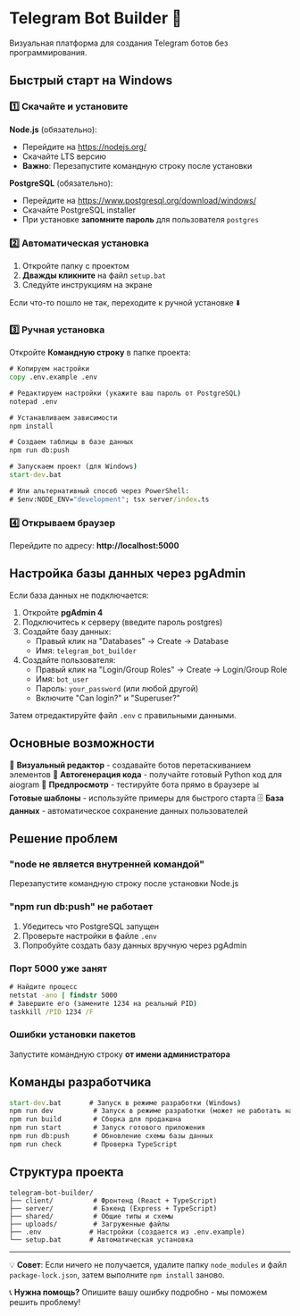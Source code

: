 # Telegram Bot Builder 🤖

Визуальная платформа для создания Telegram ботов без программирования.

## Быстрый старт на Windows

### 1️⃣ Скачайте и установите

**Node.js** (обязательно):
- Перейдите на https://nodejs.org/
- Скачайте LTS версию
- **Важно**: Перезапустите командную строку после установки

**PostgreSQL** (обязательно):
- Перейдите на https://www.postgresql.org/download/windows/
- Скачайте PostgreSQL installer
- При установке **запомните пароль** для пользователя `postgres`

### 2️⃣ Автоматическая установка

1. Откройте папку с проектом
2. **Дважды кликните** на файл `setup.bat`
3. Следуйте инструкциям на экране

Если что-то пошло не так, переходите к ручной установке ⬇️

### 3️⃣ Ручная установка

Откройте **Командную строку** в папке проекта:

```cmd
# Копируем настройки
copy .env.example .env

# Редактируем настройки (укажите ваш пароль от PostgreSQL)
notepad .env

# Устанавливаем зависимости
npm install

# Создаем таблицы в базе данных
npm run db:push

# Запускаем проект (для Windows)
start-dev.bat

# Или альтернативный способ через PowerShell:
# $env:NODE_ENV="development"; tsx server/index.ts
```

### 4️⃣ Открываем браузер

Перейдите по адресу: **http://localhost:5000**

## Настройка базы данных через pgAdmin

Если база данных не подключается:

1. Откройте **pgAdmin 4**
2. Подключитесь к серверу (введите пароль postgres)
3. Создайте базу данных:
   - Правый клик на "Databases" → Create → Database
   - Имя: `telegram_bot_builder`
4. Создайте пользователя:
   - Правый клик на "Login/Group Roles" → Create → Login/Group Role
   - Имя: `bot_user`
   - Пароль: `your_password` (или любой другой)
   - Включите "Can login?" и "Superuser?"

Затем отредактируйте файл `.env` с правильными данными.

## Основные возможности

🎨 **Визуальный редактор** - создавайте ботов перетаскиванием элементов
🔧 **Автогенерация кода** - получайте готовый Python код для aiogram
📱 **Предпросмотр** - тестируйте бота прямо в браузере
📊 **Готовые шаблоны** - используйте примеры для быстрого старта
🗄️ **База данных** - автоматическое сохранение данных пользователей

## Решение проблем

### "node не является внутренней командой"
Перезапустите командную строку после установки Node.js

### "npm run db:push" не работает
1. Убедитесь что PostgreSQL запущен
2. Проверьте настройки в файле `.env`
3. Попробуйте создать базу данных вручную через pgAdmin

### Порт 5000 уже занят
```cmd
# Найдите процесс
netstat -ano | findstr 5000
# Завершите его (замените 1234 на реальный PID)
taskkill /PID 1234 /F
```

### Ошибки установки пакетов
Запустите командную строку **от имени администратора**

## Команды разработчика

```cmd
start-dev.bat       # Запуск в режиме разработки (Windows)
npm run dev          # Запуск в режиме разработки (может не работать на Windows)
npm run build        # Сборка для продакшна  
npm run start        # Запуск готового приложения
npm run db:push      # Обновление схемы базы данных
npm run check        # Проверка TypeScript
```

## Структура проекта

```
telegram-bot-builder/
├── client/          # Фронтенд (React + TypeScript)
├── server/          # Бэкенд (Express + TypeScript)  
├── shared/          # Общие типы и схемы
├── uploads/         # Загруженные файлы
├── .env            # Настройки (создается из .env.example)
└── setup.bat       # Автоматическая установка
```

---

💡 **Совет**: Если ничего не получается, удалите папку `node_modules` и файл `package-lock.json`, затем выполните `npm install` заново.

📞 **Нужна помощь?** Опишите вашу ошибку подробно - мы поможем решить проблему!